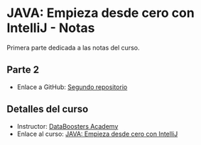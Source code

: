 # JAVA: Empieza desde cero con IntelliJ - Notas

Primera parte dedicada a las notas del curso.

## Parte 2

- Enlace a GitHub: [Segundo repositorio](https://github.com/JoseDev155/java-udemy-start-from-scratch-with-intellij-p2-exercises)

## Detalles del curso

- Instructor: [DataBoosters Academy](https://www.udemy.com/user/databoostersacademy/)
- Enlace al curso: [JAVA: Empieza desde cero con IntelliJ](https://www.udemy.com/course/java-empieza-desde-cero-con-intellij/)